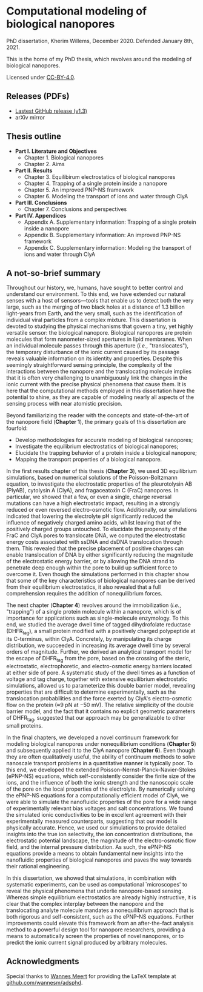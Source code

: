 # Computational modeling of biological nanopores

PhD dissertation, Kherim Willems, December 2020. Defended January 8th, 2021.

This is the home of my PhD thesis, which revolves around the modeling of biological nanopores.

Licensed under [CC-BY-4.0](https://creativecommons.org/licenses/by/4.0/).

## Releases (PDFs)

* [Lastest GitHub release (v1.3)](https://github.com/willemsk/phdthesis-text/releases/tag/v1.3)
* arXiv mirror

## Thesis outline

* **Part I. Literature and Objectives**
  * Chapter 1. Biological nanopores
  * Chapter 2. Aims
* **Part II. Results**
  * Chapter 3. Equilibirum electrostatics of biological nanopores
  * Chapter 4. Trapping of a single protein inside a nanopore
  * Chapter 5. An improved PNP-NS framework
  * Chapter 6. Modeling the transport of ions and water through ClyA
* **Part III. Conclusions**
  * Chapter 7. Conclusions and perspectives
* **Part IV. Appendices**
  * Appendix A. Supplementary information: Trapping of a single protein inside a nanopore
  * Appendix B. Supplementary information: An improved PNP-NS framework
  * Appendix C. Supplementary information: Modeling the transport of ions and water through ClyA

## A not-so-brief summary

Throughout our history, we, humans, have sought to better control and understand our environment. To this end,
we have extended our natural senses with a host of sensors—tools that enable us to detect both the very large,
such as the merging of two black holes at a distance of 1.3 billion light-years from Earth, and the very
small, such as the identification of individual viral particles from a complex mixture. This dissertation is
devoted to studying the physical mechanisms that govern a tiny, yet highly versatile sensor: the biological
nanopore. Biological nanopores are protein molecules that form nanometer-sized apertures in lipid membranes.
When an individual molecule passes through this aperture (*i.e.*, "translocates"), the temporary disturbance
of the ionic current caused by its passage reveals valuable information on its identity and properties.
Despite this seemingly straightforward sensing principle, the complexity of the interactions between the
nanopore and the translocating molecule implies that it is often very challenging to unambiguously link the
changes in the ionic current with the precise physical phenomena that cause them. It is here that the
computational methods employed in this dissertation have the potential to shine, as they are capable of
modeling nearly all aspects of the sensing process with near atomistic precision.

Beyond familiarizing the reader with the concepts and state-of-the-art of the nanopore field (**Chapter 1**),
the primary goals of this dissertation are fourfold:

* Develop methodologies for accurate modeling of biological nanopores;
* Investigate the equilibrium electrostatics of biological nanopores;
* Elucidate the trapping behavior of a protein inside a biological nanopore;
* Mapping the transport properties of a biological nanopore.

In the first results chapter of this thesis (**Chapter 3**), we used 3D equilibrium simulations, based
on numerical solutions of the Poisson-Boltzmann equation, to investigate the electrostatic properties of the
pleurotolysin AB (PlyAB), cytolysin A (ClyA), and fragaceatoxin C (FraC) nanopores. In particular, we showed
that a few, or even a single, charge reversal mutations can have a high electrostatic impact, resulting in a
strongly reduced or even reversed electro-osmotic flow. Additionally, our simulations indicated that lowering
the electrolyte pH significantly reduced the influence of negatively charged amino acids, whilst leaving that
of the positively charged groups untouched. To elucidate the propensity of the FraC and ClyA pores to
translocate DNA, we computed the electrostatic energy costs associated with ssDNA and dsDNA translocation
through them. This revealed that the precise placement of positive charges can enable translocation of DNA by
either significantly reducing the magnitude of the electrostatic energy barrier, or by allowing the DNA strand
to penetrate deep enough within the pore to build up sufficient force to overcome it. Even though the
simulations performed in this chapter show that some of the key characteristics of biological nanopores can be
derived from their equilibrium electrostatics, it also revealed that a full comprehension requires the
addition of nonequilibrium forces.

The next chapter (**Chapter 4**) revolves around the immobilization (*i.e.*, "trapping") of a single protein
molecule within a nanopore, which is of importance for applications such as single-molecule enzymology. To
this end, we studied the average dwell time of tagged dihydrofolate reductase (DHFR<sub>tag</sub>), a small
protein modified with a positively charged polypeptide at its C-terminus, within ClyA. Concretely, by
manipulating its charge distribution, we succeeded in increasing its average dwell time by several orders of
magnitude. Further, we derived an analytical transport model for the escape of DHFR<sub>tag</sub> from the
pore, based on the crossing of the steric, electrostatic, electrophoretic, and electro-osmotic energy barriers
located at either side of pore. A systematic study of the dwell times as a function of voltage and tag charge,
together with extensive equilibrium electrostatic simulations, allowed us to parameterize this double barrier
model, revealing properties that are difficult to determine experimentally, such as the translocation
probabilities and the force exerted by ClyA's electro-osmotic flow on the protein (≈9 pN at −50 mV). The
relative simplicity of the double barrier model, and the fact that it contains no explicit geometric
parameters of DHFR<sub>tag</sub>, suggested that our approach may be generalizable to other small proteins.

In the final chapters, we developed a novel continuum framework for modeling biological nanopores under
nonequilibrium conditions (**Chapter 5**) and subsequently applied it to the ClyA nanopore
(**Chapter 6**). Even though they are often qualitatively useful, the ability of continuum methods to
solve nanoscale transport problems in a quantitative manner is typically poor. To this end, we developed the
extended Poisson-Nernst-Planck-Navier-Stokes (ePNP-NS) equations, which self-consistently consider the
finite size of the ions, and the influence of both the ionic strength and the nanoscopic scale of the pore on
the local properties of the electrolyte. By numerically solving the ePNP-NS equations for a computationally
efficient model of ClyA, we were able to simulate the nanofluidic properties of the pore for a wide range of
experimentally relevant bias voltages and salt concentrations. We found the simulated ionic conductivities to
be in excellent agreement with their experimentally measured counterparts, suggesting that our model is
physically accurate. Hence, we used our simulations to provide detailed insights into the true ion
selectivity, the ion concentration distributions, the electrostatic potential landscape, the magnitude of the
electro-osmotic flow field, and the internal pressure distribution. As such, the ePNP-NS equations provide a
means to obtain fundamental new insights into the nanofluidic properties of biological nanopores and paves the
way towards their rational engineering.

In this dissertation, we showed that simulations, in combination with systematic experiments, can be used as
computational `microscopes' to reveal the physical phenomena that underlie nanopore-based sensing. Whereas
simple equilibrium electrostatics are already highly instructive, it is clear that the complex interplay
between the nanopore and the translocating analyte molecule mandates a nonequilibrium approach that is both
rigorous and self-consistent, such as the ePNP-NS equations. Further improvements could elevate this framework
from an after-the-fact analysis method to a powerful design tool for nanopore researchers, providing a means
to automatically screen the properties of novel nanopores, or to predict the ionic current signal produced by
arbitrary molecules.

## Acknowledgments

Special thanks to [Wannes Meert](http://www.wannesm.be/) for providing the LaTeX template at [github.com/wannesm/adsphd](https://github.com/wannesm/adsphd).
